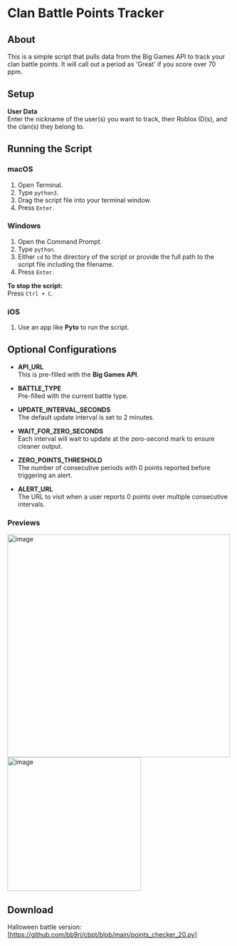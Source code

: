 # Clan Battle Points Tracker

## About

This is a simple script that pulls data from the Big Games API to track your clan battle points. It will call out a period as 'Great' if you score over 70 ppm.

## Setup

**User Data**  
Enter the nickname of the user(s) you want to track, their Roblox ID(s), and the clan(s) they belong to.

## Running the Script

### macOS

1. Open Terminal.
2. Type `python3`.
3. Drag the script file into your terminal window.
4. Press `Enter`.

### Windows

1. Open the Command Prompt.
2. Type `python`.
3. Either `cd` to the directory of the script or provide the full path to the script file including the filename.
4. Press `Enter`.

**To stop the script:**  
Press `Ctrl + C`.

### iOS

1. Use an app like **Pyto** to run the script.

## Optional Configurations

- **API_URL**  
  This is pre-filled with the **Big Games API**.

- **BATTLE_TYPE**  
  Pre-filled with the current battle type.

- **UPDATE_INTERVAL_SECONDS**  
  The default update interval is set to 2 minutes.

- **WAIT_FOR_ZERO_SECONDS**  
  Each interval will wait to update at the zero-second mark to ensure cleaner output.

- **ZERO_POINTS_THRESHOLD**  
  The number of consecutive periods with 0 points reported before triggering an alert.

- **ALERT_URL**  
  The URL to visit when a user reports 0 points over multiple consecutive intervals.

### Previews
<img width="500" alt="image" src="https://github.com/user-attachments/assets/c07a36e2-5a96-4328-b8a5-690f15382287">
<br />
<img width="300" alt="image" src="https://github.com/user-attachments/assets/fbeea6f2-5aee-4590-9381-3ccfe174779c">

## Download
Halloween battle version: [https://github.com/bb9rj/cbpt/blob/main/points_checker_20.py]

